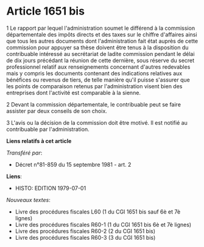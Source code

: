 # Article 1651 bis

1  Le rapport par lequel l'administration soumet le différend à la commission départementale des impôts directs et des taxes
sur le chiffre d'affaires ainsi que tous les autres documents dont l'administration fait état auprès de cette commission pour
appuyer sa thèse doivent être tenus à la disposition du contribuable intéressé au secrétariat de ladite commission pendant le
délai de dix jours précédant la réunion de cette dernière, sous réserve du secret professionnel relatif aux renseignements
concernant d'autres redevables mais y compris les documents contenant des indications relatives aux bénéfices ou revenus de
tiers, de telle manière qu'il puisse s'assurer que les points de comparaison retenus par l'administration visent bien des
entreprises dont l'activité est comparable à la sienne.

2  Devant la commission départementale, le contribuable peut se faire assister par deux conseils de son choix.

3  L'avis ou la décision de la commission doit être motivé. Il est notifié au contribuable par l'administration.

**Liens relatifs à cet article**

_Transféré par_:

  - Décret n°81-859 du 15 septembre 1981 - art. 2

**Liens**:

  - HISTO: EDITION 1979-07-01

_Nouveaux textes_:

  - Livre des procédures fiscales L60 (1 du CGI 1651 bis sauf 6è et 7è lignes)
  - Livre des procédures fiscales R60-1 (1 du CGI 1651 bis 6è et 7è lignes)
  - Livre des procédures fiscales R60-2 (2 du CGI 1651 bis)
  - Livre des procédures fiscales R60-3 (3 du CGI 1651 bis)
